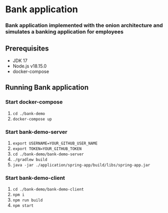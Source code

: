 # Bank application

### Bank application implemented with the onion architecture and simulates a banking application for employees

## Prerequisites

* JDK 17
* Node.js v18.15.0
* docker-compose

## Running Bank application

### Start docker-compose

1. `cd ./bank-demo`
2. `docker-compose up`

### Start bank-demo-server

1. `export USERNAME=YOUR_GITHUB_USER_NAME`
2. `export TOKEN=YOUR_GITHUB_TOKEN`
3. `cd ./bank-demo/bank-demo-server`
4. `./gradlew build`
5. `java -jar ./application/spring-app/build/libs/spring-app.jar`

### Start bank-demo-client

1. `cd ./bank-demo/bank-demo-client`
2. `npm i`
3. `npm run build`
4. `npm start`